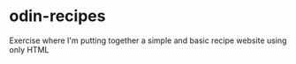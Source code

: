 # odin-recipes
Exercise where I'm putting together a simple and basic recipe website using only HTML
